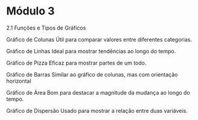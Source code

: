 # Módulo 3

2.1 Funções e Tipos de Gráficos

Gráfico de Colunas
Útil para comparar valores entre diferentes categorias.

Gráfico de Linhas
Ideal para mostrar tendências ao longo do tempo.

Gráfico de Pizza
Eficaz para mostrar partes de um todo.

Gráfico de Barras
Similar ao gráfico de colunas, mas com orientação horizontal

Gráfico de Área
Bom para destacar a magnitude da mudança ao longo do tempo.

Gráfico de Dispersão
Usado para mostrar a relação entre duas variáveis.